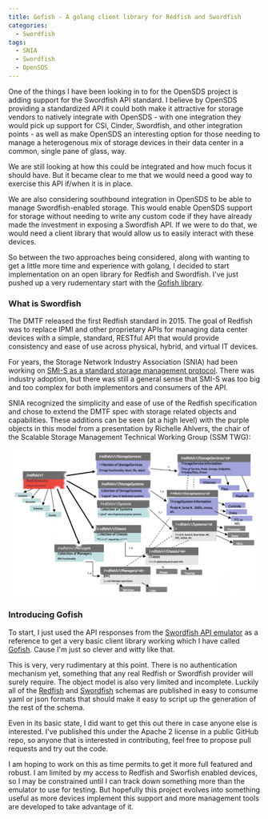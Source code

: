 ```yaml
---
title: Gofish - A golang client library for Redfish and Swordfish
categories:
  - Swordfish
tags:
  - SNIA
  - Swordfish
  - OpenSDS
---
```


One of the things I have been looking in to for the OpenSDS project is adding
support for the Swordfish API standard. I believe by OpenSDS providing a
standardized API it could both make it attractive for storage vendors to
natively integrate with OpenSDS - with one integration they would pick up
support for CSI, Cinder, Swordfish, and other integration points - as well as
make OpenSDS an interesting option for those needing to manage a heterogenous
mix of storage devices in their data center in a common, single pane of glass,
way.

We are still looking at how this could be integrated and how much focus it
should have. But it became clear to me that we would need a good way to
exercise this API if/when it is in place.

We are also considering southbound integration in OpenSDS to be able to manage
Swordfish-enabled storage. This would enable OpenSDS support for storage
without needing to write any custom code if they have already made the
investment in exposing a Swordfish API. If we were to do that, we would need a
client library that would allow us to easily interact with these devices.

So between the two approaches being considered, along with wanting to get a
little more time and experience with golang, I decided to start implementation
on an open library for Redfish and Swordfish. I've just pushed up a very
rudementary start with the [Gofish
library](https://github.com/stmcginnis/gofish).

### What is Swordfish

The DMTF released the first Redfish standard in 2015. The goal of Redfish was
to replace IPMI and other proprietary APIs for managing data center devices
with a simple, standard, RESTful API that would provide consistency and ease of
use across physical, hybrid, and virtual IT devices.

For years, the Storage Network Industry Association (SNIA) had been working on
[SMI-S as a standard storage management
protocol](https://www.snia.org/forums/smi/tech_programs/smis_home). There was
industry adoption, but there was still a general sense that SMI-S was too big
and too complex for both implementors and consumers of the API.

SNIA recognized the simplicity and ease of use of the Redfish specification and
chose to extend the DMTF spec with storage related objects and capabilities.
These additions can be seen (at a high level) with the purple objects in this
model from a presentation by Richelle Ahlvers, the chair of the Scalable
Storage Management Technical Working Group (SSM TWG):

![Object model](/assets/images/swordfish.png)

### Introducing Gofish

To start, I just used the API responses from the [Swordfish API
emulator](https://github.com/SNIA/Swordfish-API-Emulator) as a reference to get
a very basic client library working which I have called
[Gofish](https://github.com/stmcginnis/gofish). Cause I'm just so clever and
witty like that.

This is very, very rudimentary at this point. There is no authentication
mechanism yet, something that any real Redfish or Swordfish provider will
surely require. The object model is also very limited and incomplete. Luckily
all of the [Redfish](http://redfish.dmtf.org/schemas/v1/) and
[Swordfish](http://redfish.dmtf.org/schemas/swordfish/v1/) schemas are
published in easy to consume yaml or json formats that should make it easy to
script up the generation of the rest of the schema.

Even in its basic state, I did want to get this out there in case anyone else
is interested. I've published this under the Apache 2 license in a public
GitHub repo, so anyone that is interested in contributing, feel free to propose
pull requests and try out the code.

I am hoping to work on this as time permits to get it more full featured and
robust. I am limited by my access to Redfish and Sworfish enabled devices, so I
may be constrained until I can track down something more than the emulator to
use for testing. But hopefully this project evolves into something useful as
more devices implement this support and more management tools are developed to
take advantage of it.
